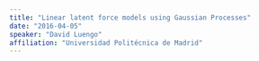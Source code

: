 ```yaml
---
title: "Linear latent force models using Gaussian Processes"
date: "2016-04-05"
speaker: "David Luengo"
affiliation: "Universidad Politécnica de Madrid"
---
```

